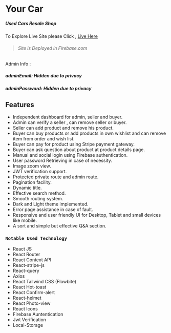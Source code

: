 # Your Car

##### Used Cars Resale Shop

To Explore Live Site please Click , [Live Here](https://your-car-84ede.web.app/)

> ###### Site is Deployed in Firebase.com

Admin Info :

##### adminEmail: Hidden due to privacy

##### adminPassword: Hidden due to privacy

## Features

- Independent dashboard for admin, seller and buyer.
- Admin can verify a seller , can remove seller or buyer.
- Seller can add product and remove his product.
- Buyer can buy products or add products in own wishlist and can remove item from order and wish list.
- Buyer can pay for product using Stripe payment gateway.
- Buyer can ask question about product at product details page.
- Manual and social login using Firebase authentication.
- User password Retrieving in case of necessity.
- Image zoom view.
- JWT verification support.
- Protected private route and admin route.
- Pagination facility.
- Dynamic title.
- Effective search method.
- Smooth routing system.
- Dark and Light theme implemented.
- Error page assistance in case of fault.
- Responsive and user friendly UI for Desktop, Tablet and small devices like mobile.
- A sort and simple but effective Q&A section.

### `Notable Used Technology`

- React JS
- React Router
- React Context API
- React-stripe-js
- React-query
- Axios
- React Tailwind CSS (Flowbite)
- React Hot-toast
- React Confirm-alert
- React-helmet
- React Photo-view
- React Icons
- Firebase Auntentication
- Jwt Verification
- Local-Storage
